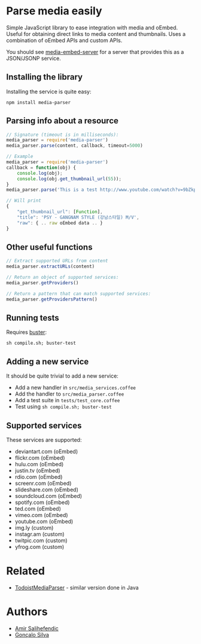 # Parse media easily
Simple JavaScript library to ease integration with media and oEmbed. Useful for obtaining direct links to media content and thumbnails. Uses a combination of oEmbed APIs and custom APIs.

You should see [media-embed-server](https://github.com/Doist/media-embed-server) for a server that provides this as a JSON/JSONP service.


## Installing the library
Installing the service is quite easy:
    
    npm install media-parser


## Parsing info about a resource

```js
// Signature (timeout is in milliseconds):
media_parser = require('media-parser')
media_parser.parse(content, callback, timeout=5000)
```

```js
// Example
media_parser = require('media-parser')
callback = function(obj) { 
    console.log(obj); 
    console.log(obj.get_thumbnail_url(55)); 
}
media_parser.parse('This is a test http://www.youtube.com/watch?v=9bZkp7q19f0', callback)

// Will print
{ 
    "get_thumbnail_url": [Function],
    "title": 'PSY - GANGNAM STYLE (강남스타일) M/V',
    "raw": { .. raw oEmbed data .. }
}
```


## Other useful functions

```js
// Extract supported URLs from content
media_parser.extractURLs(content)
```

```js
// Return an object of supported services:
media_parser.getProviders()
```

```js
// Return a pattern that can match supported services:
media_parser.getProvidersPattern()
```

## Running tests

Requires [buster](https://www.npmjs.org/package/buster):

    sh compile.sh; buster-test


## Adding a new service

It should be quite trivial to add a new service:

* Add a new handler in `src/media_services.coffee`
* Add the handler to `src/media_parser.coffee`
* Add a test suite in `tests/test_core.coffee`
* Test using `sh compile.sh; buster-test`

    
## Supported services
These services are supported:

- deviantart.com (oEmbed)
- flickr.com (oEmbed)
- hulu.com (oEmbed)
- justin.tv (oEmbed)
- rdio.com  (oEmbed)
- screenr.com  (oEmbed)
- slideshare.com (oEmbed)
- soundcloud.com (oEmbed)
- spotify.com (oEmbed)
- ted.com (oEmbed)
- vimeo.com (oEmbed)
- youtube.com (oEmbed)
- img.ly (custom)
- instagr.am (custom)
- twitpic.com (custom)
- yfrog.com (custom)


Related
=======
* [TodoistMediaParser](https://github.com/Doist/TodoistMediaParser) - similar version done in Java


Authors
=======
* [Amir Salihefendic](https://github.com/amix)
* [Gonçalo Silva](https://github.com/goncalossilva)
